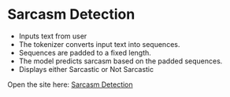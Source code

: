 # Sarcasm Detection

- Inputs text from user
- The tokenizer converts input text into sequences.
- Sequences are padded to a fixed length.
- The model predicts sarcasm based on the padded sequences.
- Displays either Sarcastic or Not Sarcastic

Open the site here: [Sarcasm Detection](https://sarcasm-detection-nlp-l44nxsuzhhvt5it3hkju7g.streamlit.app/)

